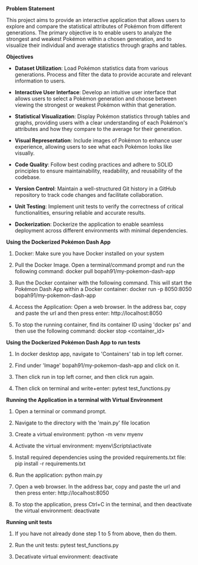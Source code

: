 **Problem Statement**

This project aims to provide an interactive application that allows users to explore and compare the statistical attributes of Pokémon from different generations. The primary objective is to enable users to analyze the strongest and weakest Pokémon within a chosen generation, and to visualize their individual and average statistics through graphs and tables.

**Objectives**
- **Dataset Utilization**: Load Pokémon statistics data from various generations. Process and filter the data to provide accurate and relevant information to users.

- **Interactive User Interface**: Develop an intuitive user interface that allows users to select a Pokémon generation and choose between viewing the strongest or weakest Pokémon within that generation.

- **Statistical Visualization**: Display Pokémon statistics through tables and graphs, providing users with a clear understanding of each Pokémon's attributes and how they compare to the average for their generation.

- **Visual Representation**: Include images of Pokémon to enhance user experience, allowing users to see what each Pokémon looks like visually.

- **Code Quality**: Follow best coding practices and adhere to SOLID principles to ensure maintainability, readability, and reusability of the codebase.

- **Version Control**: Maintain a well-structured Git history in a GitHub repository to track code changes and facilitate collaboration.

- **Unit Testing**: Implement unit tests to verify the correctness of critical functionalities, ensuring reliable and accurate results.

- **Dockerization**: Dockerize the application to enable seamless deployment across different environments with minimal dependencies.




**Using the Dockerized Pokémon Dash App**

1. Docker: Make sure you have Docker installed on your system

2. Pull the Docker Image. Open a terminal/command prompt and run the following command:
docker pull bopah91/my-pokemon-dash-app

3. Run the Docker container with the following command. This will start the Pokémon Dash App within a Docker container:
   docker run -p 8050:8050 bopah91/my-pokemon-dash-app

4. Access the Application:
   Open a web browser. In the address bar, copy and paste the url and then press enter: http://localhost:8050

5. To stop the running container, find its container ID using 'docker ps' and then use the following command:
   docker stop <container_id>

**Using the Dockerized Pokémon Dash App to run tests**

1. In docker desktop app, navigate to 'Containers' tab in top left corner.

2. Find under 'Image' bopah91/my-pokemon-dash-app and click on it.

3. Then click run in top left corner, and then click run again.

4. Then click on terminal and write+enter:
   pytest test_functions.py


**Running the Application in a terminal with Virtual Environment**

1. Open a terminal or command prompt.

2. Navigate to the directory with the 'main.py' file location

3. Create a virtual environment:
   python -m venv myenv

4. Activate the virtual environment:
   myenv\Scripts\activate

5. Install required dependencies using the provided requirements.txt file:
   pip install -r requirements.txt

6. Run the application:
   python main.py

7. Open a web browser. In the address bar, copy and paste the url and then press enter: http://localhost:8050

8. To stop the application, press Ctrl+C in the terminal, and then deactivate the virtual environment:
   deactivate


**Running unit tests**

1. If you have not already done step 1 to 5 from above, then do them.

2. Run the unit tests:
   pytest test_functions.py

3. Decativate virtual environment:
   deactivate